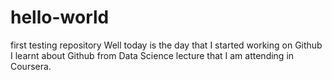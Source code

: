 # hello-world
first testing repository
Well today is the day that I started working on Github
I learnt about Github from Data Science lecture that I am attending in Coursera.
